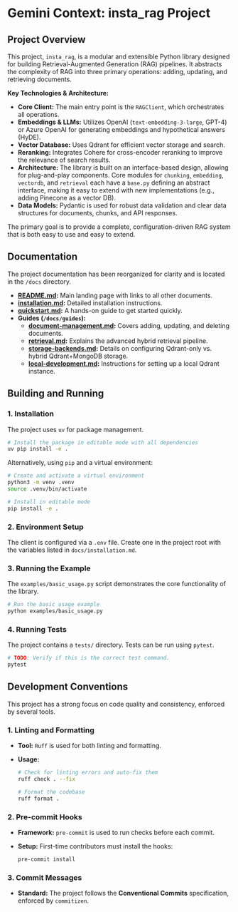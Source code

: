 # Gemini Context: insta_rag Project

## Project Overview

This project, `insta_rag`, is a modular and extensible Python library designed for building Retrieval-Augmented Generation (RAG) pipelines. It abstracts the complexity of RAG into three primary operations: adding, updating, and retrieving documents.

**Key Technologies & Architecture:**

- **Core Client:** The main entry point is the `RAGClient`, which orchestrates all operations.
- **Embeddings & LLMs:** Utilizes OpenAI (`text-embedding-3-large`, GPT-4) or Azure OpenAI for generating embeddings and hypothetical answers (HyDE).
- **Vector Database:** Uses Qdrant for efficient vector storage and search.
- **Reranking:** Integrates Cohere for cross-encoder reranking to improve the relevance of search results.
- **Architecture:** The library is built on an interface-based design, allowing for plug-and-play components. Core modules for `chunking`, `embedding`, `vectordb`, and `retrieval` each have a `base.py` defining an abstract interface, making it easy to extend with new implementations (e.g., adding Pinecone as a vector DB).
- **Data Models:** Pydantic is used for robust data validation and clear data structures for documents, chunks, and API responses.

The primary goal is to provide a complete, configuration-driven RAG system that is both easy to use and easy to extend.

## Documentation

The project documentation has been reorganized for clarity and is located in the `/docs` directory.

- **[README.md](./docs/README.md):** Main landing page with links to all other documents.
- **[installation.md](./docs/installation.md):** Detailed installation instructions.
- **[quickstart.md](./docs/quickstart.md):** A hands-on guide to get started quickly.
- **Guides (`/docs/guides`):**
  - **[document-management.md](./docs/guides/document-management.md):** Covers adding, updating, and deleting documents.
  - **[retrieval.md](./docs/guides/retrieval.md):** Explains the advanced hybrid retrieval pipeline.
  - **[storage-backends.md](./docs/guides/storage-backends.md):** Details on configuring Qdrant-only vs. hybrid Qdrant+MongoDB storage.
  - **[local-development.md](./docs/guides/local-development.md):** Instructions for setting up a local Qdrant instance.

## Building and Running

### 1. Installation

The project uses `uv` for package management.

```bash
# Install the package in editable mode with all dependencies
uv pip install -e .
```

Alternatively, using `pip` and a virtual environment:

```bash
# Create and activate a virtual environment
python3 -m venv .venv
source .venv/bin/activate

# Install in editable mode
pip install -e .
```

### 2. Environment Setup

The client is configured via a `.env` file. Create one in the project root with the variables listed in `docs/installation.md`.

### 3. Running the Example

The `examples/basic_usage.py` script demonstrates the core functionality of the library.

```bash
# Run the basic usage example
python examples/basic_usage.py
```

### 4. Running Tests

The project contains a `tests/` directory. Tests can be run using `pytest`.

```bash
# TODO: Verify if this is the correct test command.
pytest
```

## Development Conventions

This project has a strong focus on code quality and consistency, enforced by several tools.

### 1. Linting and Formatting

- **Tool:** `Ruff` is used for both linting and formatting.

- **Usage:**

  ```bash
  # Check for linting errors and auto-fix them
  ruff check . --fix

  # Format the codebase
  ruff format .
  ```

### 2. Pre-commit Hooks

- **Framework:** `pre-commit` is used to run checks before each commit.

- **Setup:** First-time contributors must install the hooks:

  ```bash
  pre-commit install
  ```

### 3. Commit Messages

- **Standard:** The project follows the **Conventional Commits** specification, enforced by `commitizen`.
